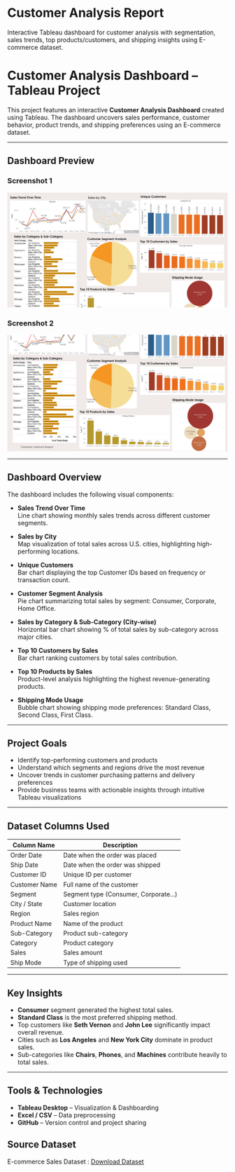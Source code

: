 # Customer Analysis Report
Interactive Tableau dashboard for customer analysis with segmentation, sales trends, top products/customers, and shipping insights using  E-commerce dataset.

# Customer Analysis Dashboard – Tableau Project

This project features an interactive **Customer Analysis Dashboard** created using Tableau. The dashboard uncovers sales performance, customer behavior, product trends, and shipping preferences using an E-commerce dataset.

---

## Dashboard Preview

###  Screenshot 1  
![Dashboard Screenshot 1](Screenshot%202025-08-05%20010048.png)

###  Screenshot 2  
![Dashboard Screenshot 2](Screenshot%202025-08-05%20010105.png)

---

##  Dashboard Overview

The dashboard includes the following visual components:

- **Sales Trend Over Time**  
  Line chart showing monthly sales trends across different customer segments.

- **Sales by City**  
  Map visualization of total sales across U.S. cities, highlighting high-performing locations.

- **Unique Customers**  
  Bar chart displaying the top Customer IDs based on frequency or transaction count.

- **Customer Segment Analysis**  
  Pie chart summarizing total sales by segment: Consumer, Corporate, Home Office.

- **Sales by Category & Sub-Category (City-wise)**  
  Horizontal bar chart showing % of total sales by sub-category across major cities.

- **Top 10 Customers by Sales**  
  Bar chart ranking customers by total sales contribution.

- **Top 10 Products by Sales**  
  Product-level analysis highlighting the highest revenue-generating products.

- **Shipping Mode Usage**  
  Bubble chart showing shipping mode preferences: Standard Class, Second Class, First Class.

---

##  Project Goals

- Identify top-performing customers and products
- Understand which segments and regions drive the most revenue
- Uncover trends in customer purchasing patterns and delivery preferences
- Provide business teams with actionable insights through intuitive Tableau visualizations

---

##  Dataset Columns Used

| Column Name     | Description                            |
|-----------------|----------------------------------------|
| Order Date      | Date when the order was placed         |
| Ship Date       | Date when the order was shipped        |
| Customer ID     | Unique ID per customer                 |
| Customer Name   | Full name of the customer              |
| Segment         | Segment type (Consumer, Corporate...)  |
| City / State    | Customer location                      |
| Region          | Sales region                           |
| Product Name    | Name of the product                    |
| Sub-Category    | Product sub-category                   |
| Category        | Product category                       |
| Sales           | Sales amount                           |
| Ship Mode       | Type of shipping used                  |

---

## Key Insights

- **Consumer** segment generated the highest total sales.
- **Standard Class** is the most preferred shipping method.
- Top customers like **Seth Vernon** and **John Lee** significantly impact overall revenue.
- Cities such as **Los Angeles** and **New York City** dominate in product sales.
- Sub-categories like **Chairs**, **Phones**, and **Machines** contribute heavily to total sales.

---

##  Tools & Technologies

- **Tableau Desktop** – Visualization & Dashboarding  
- **Excel / CSV** – Data preprocessing  
- **GitHub** – Version control and project sharing

##  Source Dataset
E-commerce Sales Dataset : <a href="https://github.com/venkteshwari/Customer-Analysis-Report/blob/main/SalesData.xlsx">Download Dataset</a>


